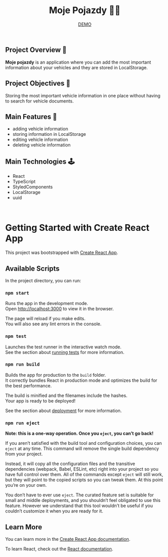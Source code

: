 # <h1 align="center"> Moje Pojazdy 👨‍💻 </h1>

<p align="center"><a href="https://mojepojazdy.netlify.app/"> DEMO </a></p>

<br>

## Project Overview 👀
<b>Moje pojazdy</b> is an application where you can add the most important information about your vehicles and they are stored in LocalStorage.

## Project Objectives 🎯
Storing the most important vehicle information in one place without having to search for vehicle documents.

## Main Features 🚀
<ul>
  <li>adding vehicle information</li>
  <li>storing information in LocalStorage</li>
  <li>editing vehicle information</li>
  <li>deleting vehicle information</li>
</ul>

## Main Technologies 🕹
<ul>
  <li>React</li>
  <li>TypeScript</li>
  <li>StyledComponents</li>
  <li>LocalStorage</li>
  <li>uuid</li>
</ul>

<br>

# Getting Started with Create React App

This project was bootstrapped with [Create React App](https://github.com/facebook/create-react-app).

## Available Scripts

In the project directory, you can run:

### `npm start`

Runs the app in the development mode.\
Open [http://localhost:3000](http://localhost:3000) to view it in the browser.

The page will reload if you make edits.\
You will also see any lint errors in the console.

### `npm test`

Launches the test runner in the interactive watch mode.\
See the section about [running tests](https://facebook.github.io/create-react-app/docs/running-tests) for more information.

### `npm run build`

Builds the app for production to the `build` folder.\
It correctly bundles React in production mode and optimizes the build for the best performance.

The build is minified and the filenames include the hashes.\
Your app is ready to be deployed!

See the section about [deployment](https://facebook.github.io/create-react-app/docs/deployment) for more information.

### `npm run eject`

**Note: this is a one-way operation. Once you `eject`, you can’t go back!**

If you aren’t satisfied with the build tool and configuration choices, you can `eject` at any time. This command will remove the single build dependency from your project.

Instead, it will copy all the configuration files and the transitive dependencies (webpack, Babel, ESLint, etc) right into your project so you have full control over them. All of the commands except `eject` will still work, but they will point to the copied scripts so you can tweak them. At this point you’re on your own.

You don’t have to ever use `eject`. The curated feature set is suitable for small and middle deployments, and you shouldn’t feel obligated to use this feature. However we understand that this tool wouldn’t be useful if you couldn’t customize it when you are ready for it.

## Learn More

You can learn more in the [Create React App documentation](https://facebook.github.io/create-react-app/docs/getting-started).

To learn React, check out the [React documentation](https://reactjs.org/).
